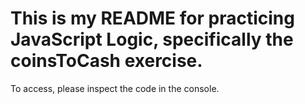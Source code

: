 # This is my README for practicing JavaScript Logic, specifically the coinsToCash exercise. 

To access, please inspect the code in the console. 